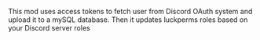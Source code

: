 This mod uses access tokens to fetch user from Discord OAuth system and upload it to a mySQL database.
Then it updates luckperms roles based on your Discord server roles

